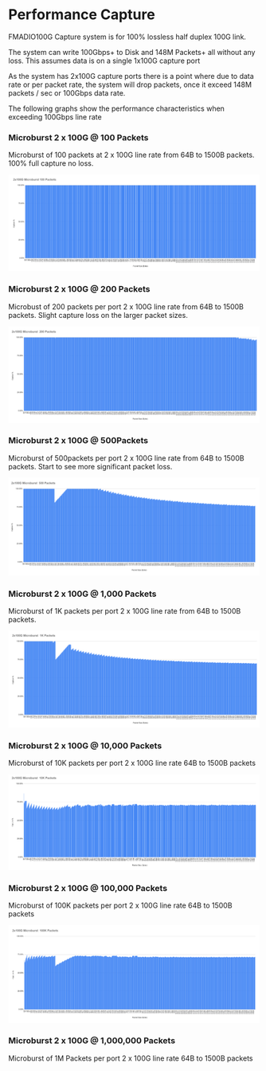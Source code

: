 # Performance Capture

FMADIO100G Capture system is for 100% lossless half duplex 100G link.

The system can write 100Gbps+ to Disk and 148M Packets+ all without any loss. This assumes data is on a single 1x100G capture port

As the system has 2x100G capture ports there is a point where due to data rate or per packet rate, the system will drop packets, once it exceed 148M packets / sec or 100Gbps data rate.

The following graphs show the performance characteristics when exceeding 100Gbps line rate

### Microburst 2 x 100G  @ 100 Packets

Microburst of 100 packets at 2 x 100G line rate from 64B to 1500B packets. 100% full capture no loss.

![2x100G Microburst @ 100 Packets](<../.gitbook/assets/image (123).png>)

### Microburst 2 x 100G @ 200 Packets

Microbust of 200 packets per port 2 x 100G line rate from 64B to 1500B packets. Slight capture loss on the larger packet sizes.

![2x100G Microburst @ 200 Packets](<../.gitbook/assets/image (121).png>)

### Microburst 2 x 100G @ 500Packets

Microburst of 500packets per port 2 x 100G line rate from 64B to 1500B packets. Start to see more significant packet loss.

![](<../.gitbook/assets/image (129).png>)

### Microburst 2 x 100G @ 1,000 Packets

Microburst of 1K packets per port 2 x 100G line rate from 64B to 1500B packets.

![2x100G Microburst @ 1K Packets](<../.gitbook/assets/image (115).png>)

### Microburst 2 x 100G @ 10,000 Packets

Microburst of 10K packets per port 2 x 100G line rate 64B to 1500B packets

![2x100G Microburst @ 10K Packets](<../.gitbook/assets/image (118).png>)

### Microburst 2 x 100G @ 100,000 Packets

Microburst of 100K packets per port 2 x 100G line rate 64B to 1500B packets

![2x100G Microburst @ 100K Packets](<../.gitbook/assets/image (126).png>)

### Microburst 2 x 100G @ 1,000,000 Packets

Microburst of 1M Packets per port 2 x 100G line rate 64B to 1500B packets





